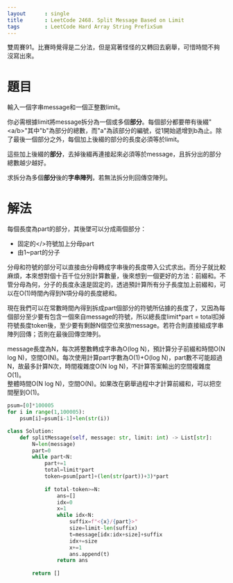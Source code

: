 ```yaml
--- 
layout      : single
title       : LeetCode 2468. Split Message Based on Limit
tags        : LeetCode Hard Array String PrefixSum
---
```

雙周賽91。比賽時覺得是二分法，但是寫著怪怪的又轉回去窮舉，可惜時間不夠沒寫出來。  

# 題目
輸入一個字串message和一個正整數limit。  

你必需根據limit將message拆分為一個或多個**部分**。每個部分都要帶有後綴"<a/b>"其中"b"為部分的總數，而"a"為該部分的編號，從1開始遞增到b為止。除了最後一個部分之外，每個加上後綴的部分的長度必須等於limit。  

這些加上後綴的**部分**，去掉後綴再連接起來必須等於message，且拆分出的部分總數越少越好。  

求拆分為多個**部分**後的**字串陣列**，若無法拆分則回傳空陣列。  

# 解法
每個長度為part的部分，其後墜可以分成兩個部分：  
- 固定的</>符號加上分母part  
- 由1\~part的分子  

分母和符號的部分可以直接由分母轉成字串後的長度帶入公式求出。而分子就比較麻煩，本來想對個十百千位分別計算數量，後來想到一個更好的方法：前綴和。不管分母為何，分子的長度永遠是固定的，透過預計算所有分子長度加上前綴和，可以在O(1)時間內得到N項分母的長度總和。  

現在我們可以在常數時間內得到拆成part個部分的符號所佔據的長度了，又因為每個部分至少要有包含一個來自message的符號，所以總長度limit\*part = total扣掉符號長度token後，至少要有剩餘N個空位來放message。若符合則直接組成字串陣列回傳；否則在最後回傳空陣列。  

message長度為N，每次將整數轉成字串為O(log N)，預計算分子前綴和時間O(N log N)，空間O(N)。每次使用計算part字數為O(1)+O(log N)，part數不可能超過N，故最多計算N次，時間複雜度O(N log N)，不計算答案輸出的空間複雜度O(1)。  
整體時間O(N log N)，空間O(N)。如果改在窮舉過程中才計算前綴和，可以把空間壓到O(1)。  

```python
psum=[0]*100005
for i in range(1,100005):
    psum[i]=psum[i-1]+len(str(i))

class Solution:
    def splitMessage(self, message: str, limit: int) -> List[str]:
        N=len(message)
        part=0
        while part<N:
            part+=1
            total=limit*part
            token=psum[part]+(len(str(part))+3)*part
            
            if total-token>=N:
                ans=[]
                idx=0
                x=1
                while idx<N:
                    suffix=f"<{x}/{part}>"
                    size=limit-len(suffix)
                    t=message[idx:idx+size]+suffix
                    idx+=size
                    x+=1
                    ans.append(t)
                return ans
        
        return []
```

